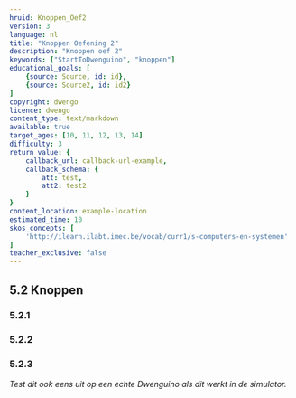 ```yaml
---
hruid: Knoppen_Oef2
version: 3
language: nl
title: "Knoppen Oefening 2"
description: "Knoppen oef 2"
keywords: ["StartToDwenguino", "knoppen"]
educational_goals: [
    {source: Source, id: id}, 
    {source: Source2, id: id2}
]
copyright: dwengo
licence: dwengo
content_type: text/markdown
available: true
target_ages: [10, 11, 12, 13, 14]
difficulty: 3
return_value: {
    callback_url: callback-url-example,
    callback_schema: {
        att: test,
        att2: test2
    }
}
content_location: example-location
estimated_time: 10
skos_concepts: [
    'http://ilearn.ilabt.imec.be/vocab/curr1/s-computers-en-systemen'
]
teacher_exclusive: false
---
```

## 5.2 Knoppen

### 5.2.1




### 5.2.2




### 5.2.3



*Test dit ook eens uit op een echte Dwenguino als dit werkt in de simulator.*